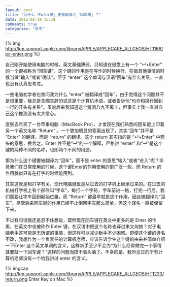 ```yaml
---
layout: post
title: "为什么「Enter键」要被翻译为「回车键」？"
date: 2012-02-19 15:19
comments: true
categories: "思考"
---
```


{% img http://km.support.apple.com/library/APPLE/APPLECARE_ALLGEOS/HT1168/pc-enter.png %}

自己刚开始使用电脑的时候，英文基础薄弱，只知道在键盘上有一个 “↵+Enter” 的一个键被称为“回车键”，这个键的作用是在写作的时候换行，在做其他事情的时候当做“输入”或者“确认”。至于 “enter” 这个单词与汉语“回车”有什么关系，一直也没有认真思考过。

一些电脑初学者也曾问我为什么 “enter” 被翻译成“回车”，由于觉得这个问题并不是很重要，我总是含糊其辞的说这是个计算机术语，或者告诉他“也许和换行回到一行的开头有关系”。虽说后来我知道这个猜测八九不离十，但事实上我一直对自己这个推测没有太大信心。

直到去年买了一台苹果电脑（MacBook Pro），才发现在我们熟悉的回车键上印着另一个英文名称 “Return” 。一个更加明显的答案出现了，其实“回车”并不是 “Enter” 的翻译，而是 “return” 的翻译。这个 return 其实指的是 “↵+Enter” 中箭头的意思，换言之，Enter 并不是“↵”的一个解释，严格讲 “enter” 和“↵”是这个键的两种不同的名称，也即两个不同的用途。

那为什么这个键要被翻译为“回车”，而不是 enter 的意思“输入”或者“进入”呢？毕竟我们在日常使用的时候，这个键Enter的作用使用的更广泛一些，而 Return 的作用貌似只有在打字的时候能用到。

其实这就是和打字有关。现代电脑键盘是从过去的打字机上继承过来的。在过去的机械打字机上有个部件叫“字车”，每打一个字符，字车前进一格，打完一行后，我们需要让字车回到起始位置，而 “Return” 键最早就是这个作用，因此被翻译为“回车”。尽管后来回车键的作用已经不止倒回字车那么简单，但这个译名一直被保留下来。

不过有句话我还是忍不住想说，既然现在回车键在英文中更多的是 Enter 的作用，在英文中也被称作 Enter 键，在汉语中把这个名称也译过来又何妨？对于电脑老手这可能是无所谓的事情，但这样可以减少新手不少困惑。即便这个键的译名不改，我想作为一个负责任的计算机老师，应该告诉学生这个键的由来并简单介绍 一下Enter 这个英文单词的含义，这样新手至少不会为“为什么经常做完一个事情就要敲一下回车键？”这样的问题而摸不着头脑了。不幸的是，我所见过的所有计算机老师没有一个给我讲过 enter 的含义。

{% imgcap http://km.support.apple.com/library/APPLE/APPLECARE_ALLGEOS/HT1220/return.png Enter Key on Mac %}
